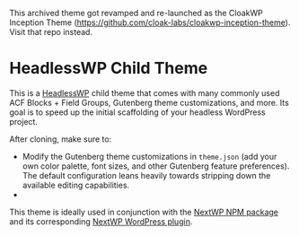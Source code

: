 This archived theme got revamped and re-launched as the CloakWP Inception Theme (https://github.com/cloak-labs/cloakwp-inception-theme). Visit that repo instead.

# HeadlessWP Child Theme
This is a [HeadlessWP](https://github.com/cloak-labs/headless-wp-theme) child theme that comes with many commonly used ACF Blocks + Field Groups, Gutenberg theme customizations, and more. Its goal is to speed up the initial scaffolding of your headless WordPress project.

After cloning, make sure to:
- Modify the Gutenberg theme customizations in `theme.json` (add your own color palette, font sizes, and other Gutenberg feature preferences). The default configuration leans heavily towards stripping down the available editing capabilities.
-  

This theme is ideally used in conjunction with the [NextWP NPM package](https://github.com/kaelansmith/next-wp) and its corresponding [NextWP WordPress plugin](https://github.com/Stikky-Media/next-wp-plugins/).
